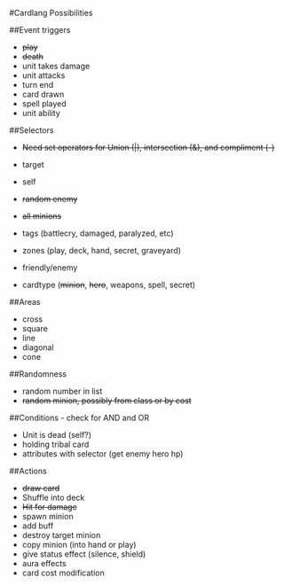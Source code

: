 #Cardlang Possibilities

##Event triggers
* ~~play~~
* ~~death~~
* unit takes damage
* unit attacks
* turn end
* card drawn
* spell played
* unit ability

##Selectors
* ~~Need set operators for Union (|), intersection (&), and compliment (-)~~
* target
* self
* ~~random enemy~~
* ~~all minions~~

* tags (battlecry, damaged, paralyzed, etc)
* zones (play, deck, hand, secret, graveyard)
* friendly/enemy
* cardtype (~~minion~~, ~~hero~~, weapons, spell, secret)

##Areas
* cross
* square
* line
* diagonal
* cone


##Randomness
* random number in list
* ~~random minion, possibly from class or by cost~~

##Conditions - check for AND and OR
* Unit is dead (self?)
* holding tribal card
* attributes with selector (get enemy hero hp)


##Actions
* ~~draw card~~
* Shuffle into deck
* ~~Hit for damage~~
* spawn minion
* add buff
* destroy target minion
* copy minion (into hand or play)
* give status effect (silence, shield)
* aura effects
* card cost modification